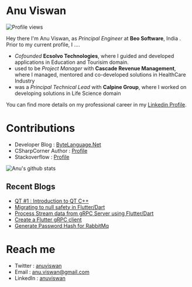 # Anu Viswan
![Profile views](https://gpvc.arturio.dev/anuviswan)  

Hey there I'm Anu Viswan, as _Principal Engineer_ at **Beo Software**, India .  Prior to my current profile, I ....

* _Cofounded_ **Ecsolvo Technologies**, where I guided and developed applications in Education and Tourisim domain.
* used to be _Project Manager_ with **Cascade Revenue Management**, where I managed, mentored and co-developed solutions in HealthCare Industry
* was a _Principal Technical Lead_ with **Calpine Group**, where I worked on developing solutions in Life Science domain

You can find more details on my professional career in my [Linkedin Profile](https://www.linkedin.com/in/anuviswan/). 

# Contributions
* Developer Blog : [ByteLanguage.Net](http://www.bytelanguage.net)
* CSharpCorner Author : [Profile](https://www.c-sharpcorner.com/members/anu.viswan)
* Stackoverflow : [Profile](https://stackoverflow.com/users/7299782/anu-viswan)

![Anu's github stats](https://github-readme-stats.vercel.app/api?username=anuviswan)

## Recent Blogs
<!-- BLOGPOSTS:START -->
- [QT #1 : Introduction to QT C++](https://bytelanguage.net/2022/10/12/qt-1-introduction-to-qt-c/)
- [Migrating to null safety in Flutter/Dart](https://bytelanguage.net/2022/09/12/migrating-to-null-safety-in-flutter-dart/)
- [Process Stream data from gRPC Server using Flutter/Dart](https://bytelanguage.net/2022/08/24/process-stream-data-from-grpc-server-using-flutter-dart/)
- [Create a Flutter gRPC client](https://bytelanguage.net/2022/08/22/create-a-flutter-grpc-client/)
- [Generate Password Hash for RabbitMq](https://bytelanguage.net/2022/07/24/generate-password-hash-for-rabbitmq-2/)
<!-- BLOGPOSTS:END -->

# Reach me
* Twitter : [anuviswan](https://twitter.com/anuviswan)
* Email : anu.viswan@gmail.com
* LinkedIn : [anuviswan](https://www.linkedin.com/in/anuviswan/)


